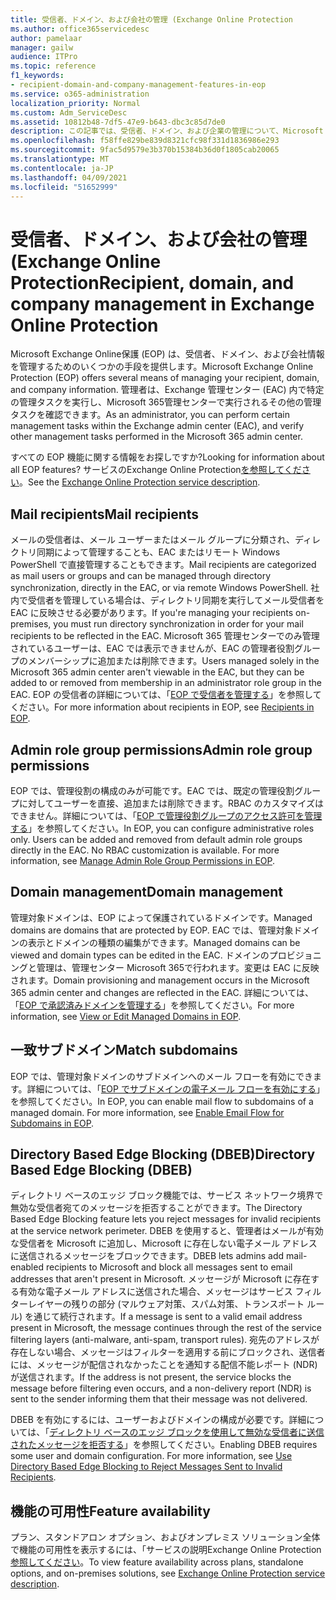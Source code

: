```yaml
---
title: 受信者、ドメイン、および会社の管理 (Exchange Online Protection
ms.author: office365servicedesc
author: pamelaar
manager: gailw
audience: ITPro
ms.topic: reference
f1_keywords:
- recipient-domain-and-company-management-features-in-eop
ms.service: o365-administration
localization_priority: Normal
ms.custom: Adm_ServiceDesc
ms.assetid: 10812b48-7df5-47e9-b643-dbc3c85d7de0
description: この記事では、受信者、ドメイン、および企業の管理について、Microsoft Exchange Onlineを参照してください。
ms.openlocfilehash: f58ffe829be839d8321cfc98f331d1836986e293
ms.sourcegitcommit: 9fac5d9579e3b370b15384b36d0f1805cab20065
ms.translationtype: MT
ms.contentlocale: ja-JP
ms.lasthandoff: 04/09/2021
ms.locfileid: "51652999"
---
```

# <a name="recipient-domain-and-company-management-in-exchange-online-protection"></a><span data-ttu-id="f07fb-103">受信者、ドメイン、および会社の管理 (Exchange Online Protection</span><span class="sxs-lookup"><span data-stu-id="f07fb-103">Recipient, domain, and company management in Exchange Online Protection</span></span>

<span data-ttu-id="f07fb-104">Microsoft Exchange Online保護 (EOP) は、受信者、ドメイン、および会社情報を管理するためのいくつかの手段を提供します。</span><span class="sxs-lookup"><span data-stu-id="f07fb-104">Microsoft Exchange Online Protection (EOP) offers several means of managing your recipient, domain, and company information.</span></span> <span data-ttu-id="f07fb-105">管理者は、Exchange 管理センター (EAC) 内で特定の管理タスクを実行し、Microsoft 365管理センターで実行されるその他の管理タスクを確認できます。</span><span class="sxs-lookup"><span data-stu-id="f07fb-105">As an administrator, you can perform certain management tasks within the Exchange admin center (EAC), and verify other management tasks performed in the Microsoft 365 admin center.</span></span>
  
<span data-ttu-id="f07fb-106">すべての EOP 機能に関する情報をお探しですか?</span><span class="sxs-lookup"><span data-stu-id="f07fb-106">Looking for information about all EOP features?</span></span> <span data-ttu-id="f07fb-107">サービスのExchange Online Protection[を参照してください](exchange-online-protection-service-description.md)。</span><span class="sxs-lookup"><span data-stu-id="f07fb-107">See the [Exchange Online Protection service description](exchange-online-protection-service-description.md).</span></span>
  
## <a name="mail-recipients"></a><span data-ttu-id="f07fb-108">Mail recipients</span><span class="sxs-lookup"><span data-stu-id="f07fb-108">Mail recipients</span></span>

<span data-ttu-id="f07fb-109">メールの受信者は、メール ユーザーまたはメール グループに分類され、ディレクトリ同期によって管理することも、EAC またはリモート Windows PowerShell で直接管理することもできます。</span><span class="sxs-lookup"><span data-stu-id="f07fb-109">Mail recipients are categorized as mail users or groups and can be managed through directory synchronization, directly in the EAC, or via remote Windows PowerShell.</span></span> <span data-ttu-id="f07fb-110">社内で受信者を管理している場合は、ディレクトリ同期を実行してメール受信者を EAC に反映させる必要があります。</span><span class="sxs-lookup"><span data-stu-id="f07fb-110">If you're managing your recipients on-premises, you must run directory synchronization in order for your mail recipients to be reflected in the EAC.</span></span> <span data-ttu-id="f07fb-111">Microsoft 365 管理センターでのみ管理されているユーザーは、EAC では表示できませんが、EAC の管理者役割グループのメンバーシップに追加または削除できます。</span><span class="sxs-lookup"><span data-stu-id="f07fb-111">Users managed solely in the Microsoft 365 admin center aren't viewable in the EAC, but they can be added to or removed from membership in an administrator role group in the EAC.</span></span> <span data-ttu-id="f07fb-112">EOP の受信者の詳細については、「[EOP で受信者を管理する](/microsoft-365/security/office-365-security/manage-recipients-in-eop)」を参照してください。</span><span class="sxs-lookup"><span data-stu-id="f07fb-112">For more information about recipients in EOP, see [Recipients in EOP](/microsoft-365/security/office-365-security/manage-recipients-in-eop).</span></span>
  
## <a name="admin-role-group-permissions"></a><span data-ttu-id="f07fb-113">Admin role group permissions</span><span class="sxs-lookup"><span data-stu-id="f07fb-113">Admin role group permissions</span></span>

<span data-ttu-id="f07fb-p104">EOP では、管理役割の構成のみが可能です。EAC では、既定の管理役割グループに対してユーザーを直接、追加または削除できます。RBAC のカスタマイズはできません。詳細については、「[EOP で管理役割グループのアクセス許可を管理する](/microsoft-365/security/office-365-security/manage-admin-role-group-permissions-in-eop)」を参照してください。</span><span class="sxs-lookup"><span data-stu-id="f07fb-p104">In EOP, you can configure administrative roles only. Users can be added and removed from default admin role groups directly in the EAC. No RBAC customization is available. For more information, see [Manage Admin Role Group Permissions in EOP](/microsoft-365/security/office-365-security/manage-admin-role-group-permissions-in-eop).</span></span>
  
## <a name="domain-management"></a><span data-ttu-id="f07fb-118">Domain management</span><span class="sxs-lookup"><span data-stu-id="f07fb-118">Domain management</span></span>

<span data-ttu-id="f07fb-119">管理対象ドメインは、EOP によって保護されているドメインです。</span><span class="sxs-lookup"><span data-stu-id="f07fb-119">Managed domains are domains that are protected by EOP.</span></span> <span data-ttu-id="f07fb-120">EAC では、管理対象ドメインの表示とドメインの種類の編集ができます。</span><span class="sxs-lookup"><span data-stu-id="f07fb-120">Managed domains can be viewed and domain types can be edited in the EAC.</span></span> <span data-ttu-id="f07fb-121">ドメインのプロビジョニングと管理は、管理センター Microsoft 365で行われます。変更は EAC に反映されます。</span><span class="sxs-lookup"><span data-stu-id="f07fb-121">Domain provisioning and management occurs in the Microsoft 365 admin center and changes are reflected in the EAC.</span></span> <span data-ttu-id="f07fb-122">詳細については、「[EOP で承認済みドメインを管理する](/microsoft-365/security/office-365-security/exchange-online-protection-overview)」を参照してください。</span><span class="sxs-lookup"><span data-stu-id="f07fb-122">For more information, see [View or Edit Managed Domains in EOP](/microsoft-365/security/office-365-security/exchange-online-protection-overview).</span></span>
  
## <a name="match-subdomains"></a><span data-ttu-id="f07fb-123">一致サブドメイン</span><span class="sxs-lookup"><span data-stu-id="f07fb-123">Match subdomains</span></span>

<span data-ttu-id="f07fb-p106">EOP では、管理対象ドメインのサブドメインへのメール フローを有効にできます。詳細については、「[EOP でサブドメインの電子メール フローを有効にする](/microsoft-365/security/office-365-security/mail-flow-in-eop)」を参照してください。</span><span class="sxs-lookup"><span data-stu-id="f07fb-p106">In EOP, you can enable mail flow to subdomains of a managed domain. For more information, see [Enable Email Flow for Subdomains in EOP](/microsoft-365/security/office-365-security/mail-flow-in-eop).</span></span> 
  
## <a name="directory-based-edge-blocking-dbeb"></a><span data-ttu-id="f07fb-126">Directory Based Edge Blocking (DBEB)</span><span class="sxs-lookup"><span data-stu-id="f07fb-126">Directory Based Edge Blocking (DBEB)</span></span>

<span data-ttu-id="f07fb-127">ディレクトリ ベースのエッジ ブロック機能では、サービス ネットワーク境界で無効な受信者宛てのメッセージを拒否することができます。</span><span class="sxs-lookup"><span data-stu-id="f07fb-127">The Directory Based Edge Blocking feature lets you reject messages for invalid recipients at the service network perimeter.</span></span> <span data-ttu-id="f07fb-128">DBEB を使用すると、管理者はメールが有効な受信者を Microsoft に追加し、Microsoft に存在しない電子メール アドレスに送信されるメッセージをブロックできます。</span><span class="sxs-lookup"><span data-stu-id="f07fb-128">DBEB lets admins add mail-enabled recipients to Microsoft and block all messages sent to email addresses that aren't present in Microsoft.</span></span> <span data-ttu-id="f07fb-129">メッセージが Microsoft に存在する有効な電子メール アドレスに送信された場合、メッセージはサービス フィルターレイヤーの残りの部分 (マルウェア対策、スパム対策、トランスポート ルール) を通じて続行されます。</span><span class="sxs-lookup"><span data-stu-id="f07fb-129">If a message is sent to a valid email address present in Microsoft, the message continues through the rest of the service filtering layers (anti-malware, anti-spam, transport rules).</span></span> <span data-ttu-id="f07fb-130">宛先のアドレスが存在しない場合、メッセージはフィルターを適用する前にブロックされ、送信者には、メッセージが配信されなかったことを通知する配信不能レポート (NDR) が送信されます。</span><span class="sxs-lookup"><span data-stu-id="f07fb-130">If the address is not present, the service blocks the message before filtering even occurs, and a non-delivery report (NDR) is sent to the sender informing them that their message was not delivered.</span></span> 
  
<span data-ttu-id="f07fb-p108">DBEB を有効にするには、ユーザーおよびドメインの構成が必要です。詳細については、「[ディレクトリ ベースのエッジ ブロックを使用して無効な受信者に送信されたメッセージを拒否する](/exchange/mail-flow-best-practices/use-directory-based-edge-blocking)」を参照してください。</span><span class="sxs-lookup"><span data-stu-id="f07fb-p108">Enabling DBEB requires some user and domain configuration. For more information, see [Use Directory Based Edge Blocking to Reject Messages Sent to Invalid Recipients](/exchange/mail-flow-best-practices/use-directory-based-edge-blocking).</span></span>
  
## <a name="feature-availability"></a><span data-ttu-id="f07fb-133">機能の可用性</span><span class="sxs-lookup"><span data-stu-id="f07fb-133">Feature availability</span></span>

<span data-ttu-id="f07fb-134">プラン、スタンドアロン オプション、およびオンプレミス ソリューション全体で機能の可用性を表示するには、「サービスの説明Exchange Online Protection[参照してください](exchange-online-protection-service-description.md)。</span><span class="sxs-lookup"><span data-stu-id="f07fb-134">To view feature availability across plans, standalone options, and on-premises solutions, see [Exchange Online Protection service description](exchange-online-protection-service-description.md).</span></span>